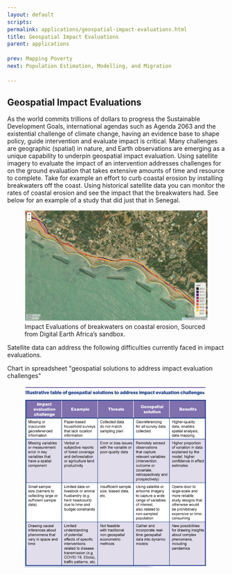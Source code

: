 ```yaml
---
layout: default
scripts:
permalink: applications/geospatial-impact-evaluations.html
title: Geospatial Impact Evaluations
parent: applications

prev: Mapping Poverty
next: Population Estimation, Modelling, and Migration

---
```


## Geospatial Impact Evaluations

As the world commits trillions of dollars to progress the Sustainable Development Goals, international agendas such as Agenda 2063 and the existential challenge of climate change, having an evidence base to shape policy, guide intervention and evaluate impact is critical. Many challenges are geographic (spatial) in nature, and Earth observations are emerging as a unique capability to underpin geospatial impact evaluation. Using satellite imagery to evaluate the impact of an intervention addresses challenges for on the ground evaluation that takes extensive amounts of time and resource to complete. Take for example an effort to curb coastal erosion by installing breakwaters off the coast. Using historical satellite data you can monitor the rates of coastal erosion and see the impact that the breakwaters had. See below for an example of a study that did just that in Senegal. 


<figure class="align-center">
  <img src="/assets/graphics/content/impact_evaluation.jpg" />
  <figcaption>Impact Evaluations of breakwaters on coastal erosion, Sourced from Digital Earth Africa’s sandbox.</figcaption>
</figure>

Satellite data can address the following difficulties currently faced in impact evaluations. 

Chart in spreadsheet "geospatial solutions to address impact evaluation challenges"

<figure class="align-center">
  <img src="/assets/graphics/content/geospatial_solution.png" />
</figure>
